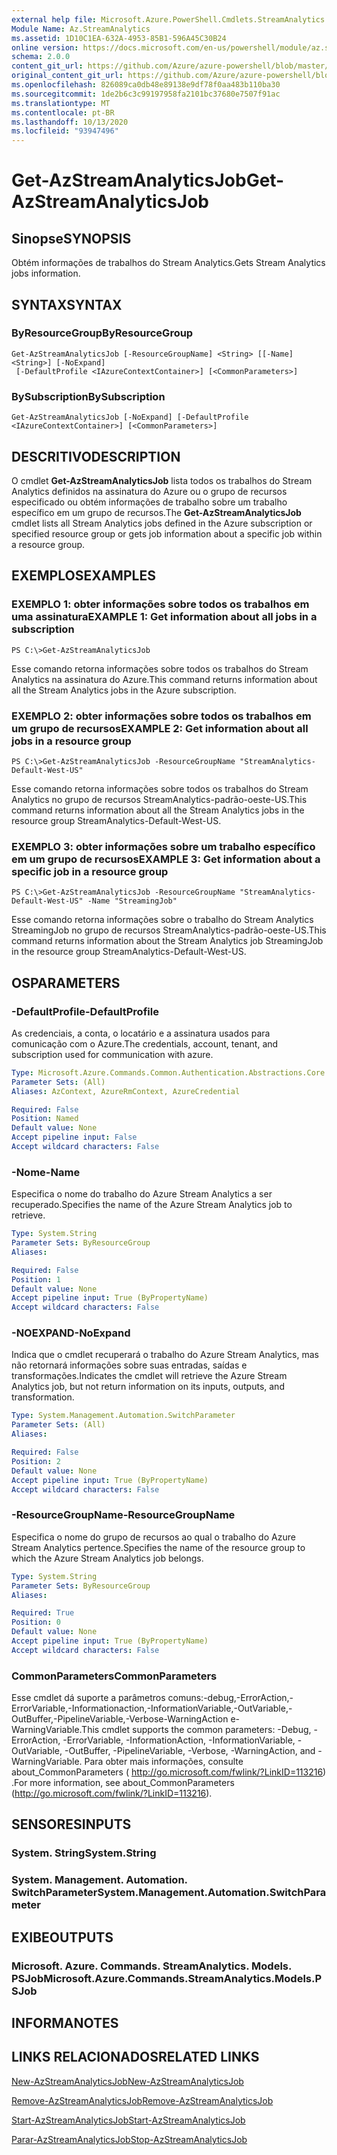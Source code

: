 ```yaml
---
external help file: Microsoft.Azure.PowerShell.Cmdlets.StreamAnalytics.dll-Help.xml
Module Name: Az.StreamAnalytics
ms.assetid: 1D10C1EA-632A-4953-85B1-596A45C30B24
online version: https://docs.microsoft.com/en-us/powershell/module/az.streamanalytics/get-azstreamanalyticsjob
schema: 2.0.0
content_git_url: https://github.com/Azure/azure-powershell/blob/master/src/StreamAnalytics/StreamAnalytics/help/Get-AzStreamAnalyticsJob.md
original_content_git_url: https://github.com/Azure/azure-powershell/blob/master/src/StreamAnalytics/StreamAnalytics/help/Get-AzStreamAnalyticsJob.md
ms.openlocfilehash: 826089ca0db48e89138e9df78f0aa483b110ba30
ms.sourcegitcommit: 1de2b6c3c99197958fa2101bc37680e7507f91ac
ms.translationtype: MT
ms.contentlocale: pt-BR
ms.lasthandoff: 10/13/2020
ms.locfileid: "93947496"
---
```

# <span data-ttu-id="be187-101">Get-AzStreamAnalyticsJob</span><span class="sxs-lookup"><span data-stu-id="be187-101">Get-AzStreamAnalyticsJob</span></span>

## <span data-ttu-id="be187-102">Sinopse</span><span class="sxs-lookup"><span data-stu-id="be187-102">SYNOPSIS</span></span>
<span data-ttu-id="be187-103">Obtém informações de trabalhos do Stream Analytics.</span><span class="sxs-lookup"><span data-stu-id="be187-103">Gets Stream Analytics jobs information.</span></span>

## <span data-ttu-id="be187-104">SYNTAX</span><span class="sxs-lookup"><span data-stu-id="be187-104">SYNTAX</span></span>

### <span data-ttu-id="be187-105">ByResourceGroup</span><span class="sxs-lookup"><span data-stu-id="be187-105">ByResourceGroup</span></span>
```
Get-AzStreamAnalyticsJob [-ResourceGroupName] <String> [[-Name] <String>] [-NoExpand]
 [-DefaultProfile <IAzureContextContainer>] [<CommonParameters>]
```

### <span data-ttu-id="be187-106">BySubscription</span><span class="sxs-lookup"><span data-stu-id="be187-106">BySubscription</span></span>
```
Get-AzStreamAnalyticsJob [-NoExpand] [-DefaultProfile <IAzureContextContainer>] [<CommonParameters>]
```

## <span data-ttu-id="be187-107">DESCRITIVO</span><span class="sxs-lookup"><span data-stu-id="be187-107">DESCRIPTION</span></span>
<span data-ttu-id="be187-108">O cmdlet **Get-AzStreamAnalyticsJob** lista todos os trabalhos do Stream Analytics definidos na assinatura do Azure ou o grupo de recursos especificado ou obtém informações de trabalho sobre um trabalho específico em um grupo de recursos.</span><span class="sxs-lookup"><span data-stu-id="be187-108">The **Get-AzStreamAnalyticsJob** cmdlet lists all Stream Analytics jobs defined in the Azure subscription or specified resource group or gets job information about a specific job within a resource group.</span></span>

## <span data-ttu-id="be187-109">EXEMPLOS</span><span class="sxs-lookup"><span data-stu-id="be187-109">EXAMPLES</span></span>

### <span data-ttu-id="be187-110">EXEMPLO 1: obter informações sobre todos os trabalhos em uma assinatura</span><span class="sxs-lookup"><span data-stu-id="be187-110">EXAMPLE 1: Get information about all jobs in a subscription</span></span>
```
PS C:\>Get-AzStreamAnalyticsJob
```

<span data-ttu-id="be187-111">Esse comando retorna informações sobre todos os trabalhos do Stream Analytics na assinatura do Azure.</span><span class="sxs-lookup"><span data-stu-id="be187-111">This command returns information about all the Stream Analytics jobs in the Azure subscription.</span></span>

### <span data-ttu-id="be187-112">EXEMPLO 2: obter informações sobre todos os trabalhos em um grupo de recursos</span><span class="sxs-lookup"><span data-stu-id="be187-112">EXAMPLE 2: Get information about all jobs in a resource group</span></span>
```
PS C:\>Get-AzStreamAnalyticsJob -ResourceGroupName "StreamAnalytics-Default-West-US"
```

<span data-ttu-id="be187-113">Esse comando retorna informações sobre todos os trabalhos do Stream Analytics no grupo de recursos StreamAnalytics-padrão-oeste-US.</span><span class="sxs-lookup"><span data-stu-id="be187-113">This command returns information about all the Stream Analytics jobs in the resource group StreamAnalytics-Default-West-US.</span></span>

### <span data-ttu-id="be187-114">EXEMPLO 3: obter informações sobre um trabalho específico em um grupo de recursos</span><span class="sxs-lookup"><span data-stu-id="be187-114">EXAMPLE 3: Get information about a specific job in a resource group</span></span>
```
PS C:\>Get-AzStreamAnalyticsJob -ResourceGroupName "StreamAnalytics-Default-West-US" -Name "StreamingJob"
```

<span data-ttu-id="be187-115">Esse comando retorna informações sobre o trabalho do Stream Analytics StreamingJob no grupo de recursos StreamAnalytics-padrão-oeste-US.</span><span class="sxs-lookup"><span data-stu-id="be187-115">This command returns information about the Stream Analytics job StreamingJob in the resource group StreamAnalytics-Default-West-US.</span></span>

## <span data-ttu-id="be187-116">OS</span><span class="sxs-lookup"><span data-stu-id="be187-116">PARAMETERS</span></span>

### <span data-ttu-id="be187-117">-DefaultProfile</span><span class="sxs-lookup"><span data-stu-id="be187-117">-DefaultProfile</span></span>
<span data-ttu-id="be187-118">As credenciais, a conta, o locatário e a assinatura usados para comunicação com o Azure.</span><span class="sxs-lookup"><span data-stu-id="be187-118">The credentials, account, tenant, and subscription used for communication with azure.</span></span>

```yaml
Type: Microsoft.Azure.Commands.Common.Authentication.Abstractions.Core.IAzureContextContainer
Parameter Sets: (All)
Aliases: AzContext, AzureRmContext, AzureCredential

Required: False
Position: Named
Default value: None
Accept pipeline input: False
Accept wildcard characters: False
```

### <span data-ttu-id="be187-119">-Nome</span><span class="sxs-lookup"><span data-stu-id="be187-119">-Name</span></span>
<span data-ttu-id="be187-120">Especifica o nome do trabalho do Azure Stream Analytics a ser recuperado.</span><span class="sxs-lookup"><span data-stu-id="be187-120">Specifies the name of the Azure Stream Analytics job to retrieve.</span></span>

```yaml
Type: System.String
Parameter Sets: ByResourceGroup
Aliases:

Required: False
Position: 1
Default value: None
Accept pipeline input: True (ByPropertyName)
Accept wildcard characters: False
```

### <span data-ttu-id="be187-121">-NOEXPAND</span><span class="sxs-lookup"><span data-stu-id="be187-121">-NoExpand</span></span>
<span data-ttu-id="be187-122">Indica que o cmdlet recuperará o trabalho do Azure Stream Analytics, mas não retornará informações sobre suas entradas, saídas e transformações.</span><span class="sxs-lookup"><span data-stu-id="be187-122">Indicates the cmdlet will retrieve the Azure Stream Analytics job, but not return information on its inputs, outputs, and transformation.</span></span>

```yaml
Type: System.Management.Automation.SwitchParameter
Parameter Sets: (All)
Aliases:

Required: False
Position: 2
Default value: None
Accept pipeline input: True (ByPropertyName)
Accept wildcard characters: False
```

### <span data-ttu-id="be187-123">-ResourceGroupName</span><span class="sxs-lookup"><span data-stu-id="be187-123">-ResourceGroupName</span></span>
<span data-ttu-id="be187-124">Especifica o nome do grupo de recursos ao qual o trabalho do Azure Stream Analytics pertence.</span><span class="sxs-lookup"><span data-stu-id="be187-124">Specifies the name of the resource group to which the Azure Stream Analytics job belongs.</span></span>

```yaml
Type: System.String
Parameter Sets: ByResourceGroup
Aliases:

Required: True
Position: 0
Default value: None
Accept pipeline input: True (ByPropertyName)
Accept wildcard characters: False
```

### <span data-ttu-id="be187-125">CommonParameters</span><span class="sxs-lookup"><span data-stu-id="be187-125">CommonParameters</span></span>
<span data-ttu-id="be187-126">Esse cmdlet dá suporte a parâmetros comuns:-debug,-ErrorAction,-ErrorVariable,-Informationaction,-InformationVariable,-OutVariable,-OutBuffer,-PipelineVariable,-Verbose-WarningAction e-WarningVariable.</span><span class="sxs-lookup"><span data-stu-id="be187-126">This cmdlet supports the common parameters: -Debug, -ErrorAction, -ErrorVariable, -InformationAction, -InformationVariable, -OutVariable, -OutBuffer, -PipelineVariable, -Verbose, -WarningAction, and -WarningVariable.</span></span> <span data-ttu-id="be187-127">Para obter mais informações, consulte about_CommonParameters ( http://go.microsoft.com/fwlink/?LinkID=113216) .</span><span class="sxs-lookup"><span data-stu-id="be187-127">For more information, see about_CommonParameters (http://go.microsoft.com/fwlink/?LinkID=113216).</span></span>

## <span data-ttu-id="be187-128">SENSORES</span><span class="sxs-lookup"><span data-stu-id="be187-128">INPUTS</span></span>

### <span data-ttu-id="be187-129">System. String</span><span class="sxs-lookup"><span data-stu-id="be187-129">System.String</span></span>

### <span data-ttu-id="be187-130">System. Management. Automation. SwitchParameter</span><span class="sxs-lookup"><span data-stu-id="be187-130">System.Management.Automation.SwitchParameter</span></span>

## <span data-ttu-id="be187-131">EXIBE</span><span class="sxs-lookup"><span data-stu-id="be187-131">OUTPUTS</span></span>

### <span data-ttu-id="be187-132">Microsoft. Azure. Commands. StreamAnalytics. Models. PSJob</span><span class="sxs-lookup"><span data-stu-id="be187-132">Microsoft.Azure.Commands.StreamAnalytics.Models.PSJob</span></span>

## <span data-ttu-id="be187-133">INFORMA</span><span class="sxs-lookup"><span data-stu-id="be187-133">NOTES</span></span>

## <span data-ttu-id="be187-134">LINKS RELACIONADOS</span><span class="sxs-lookup"><span data-stu-id="be187-134">RELATED LINKS</span></span>

[<span data-ttu-id="be187-135">New-AzStreamAnalyticsJob</span><span class="sxs-lookup"><span data-stu-id="be187-135">New-AzStreamAnalyticsJob</span></span>](./New-AzStreamAnalyticsJob.md)

[<span data-ttu-id="be187-136">Remove-AzStreamAnalyticsJob</span><span class="sxs-lookup"><span data-stu-id="be187-136">Remove-AzStreamAnalyticsJob</span></span>](./Remove-AzStreamAnalyticsJob.md)

[<span data-ttu-id="be187-137">Start-AzStreamAnalyticsJob</span><span class="sxs-lookup"><span data-stu-id="be187-137">Start-AzStreamAnalyticsJob</span></span>](./Start-AzStreamAnalyticsJob.md)

[<span data-ttu-id="be187-138">Parar-AzStreamAnalyticsJob</span><span class="sxs-lookup"><span data-stu-id="be187-138">Stop-AzStreamAnalyticsJob</span></span>](./Stop-AzStreamAnalyticsJob.md)


